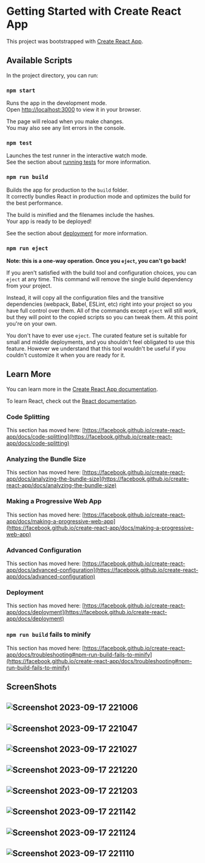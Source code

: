 # Getting Started with Create React App

This project was bootstrapped with [Create React App](https://github.com/facebook/create-react-app).

## Available Scripts

In the project directory, you can run:

### `npm start`

Runs the app in the development mode.\
Open [http://localhost:3000](http://localhost:3000) to view it in your browser.

The page will reload when you make changes.\
You may also see any lint errors in the console.

### `npm test`

Launches the test runner in the interactive watch mode.\
See the section about [running tests](https://facebook.github.io/create-react-app/docs/running-tests) for more information.

### `npm run build`

Builds the app for production to the `build` folder.\
It correctly bundles React in production mode and optimizes the build for the best performance.

The build is minified and the filenames include the hashes.\
Your app is ready to be deployed!

See the section about [deployment](https://facebook.github.io/create-react-app/docs/deployment) for more information.

### `npm run eject`

**Note: this is a one-way operation. Once you `eject`, you can't go back!**

If you aren't satisfied with the build tool and configuration choices, you can `eject` at any time. This command will remove the single build dependency from your project.

Instead, it will copy all the configuration files and the transitive dependencies (webpack, Babel, ESLint, etc) right into your project so you have full control over them. All of the commands except `eject` will still work, but they will point to the copied scripts so you can tweak them. At this point you're on your own.

You don't have to ever use `eject`. The curated feature set is suitable for small and middle deployments, and you shouldn't feel obligated to use this feature. However we understand that this tool wouldn't be useful if you couldn't customize it when you are ready for it.

## Learn More

You can learn more in the [Create React App documentation](https://facebook.github.io/create-react-app/docs/getting-started).

To learn React, check out the [React documentation](https://reactjs.org/).

### Code Splitting

This section has moved here: [https://facebook.github.io/create-react-app/docs/code-splitting](https://facebook.github.io/create-react-app/docs/code-splitting)

### Analyzing the Bundle Size

This section has moved here: [https://facebook.github.io/create-react-app/docs/analyzing-the-bundle-size](https://facebook.github.io/create-react-app/docs/analyzing-the-bundle-size)

### Making a Progressive Web App

This section has moved here: [https://facebook.github.io/create-react-app/docs/making-a-progressive-web-app](https://facebook.github.io/create-react-app/docs/making-a-progressive-web-app)

### Advanced Configuration

This section has moved here: [https://facebook.github.io/create-react-app/docs/advanced-configuration](https://facebook.github.io/create-react-app/docs/advanced-configuration)

### Deployment

This section has moved here: [https://facebook.github.io/create-react-app/docs/deployment](https://facebook.github.io/create-react-app/docs/deployment)

### `npm run build` fails to minify

This section has moved here: [https://facebook.github.io/create-react-app/docs/troubleshooting#npm-run-build-fails-to-minify](https://facebook.github.io/create-react-app/docs/troubleshooting#npm-run-build-fails-to-minify)

## ScreenShots
![Screenshot 2023-09-17 221006](https://github.com/SharmaKharanshu/Poster-Harbor-Client/assets/138291947/08997fe4-52c9-4028-ab91-5056be45e2c1)
---
![Screenshot 2023-09-17 221047](https://github.com/SharmaKharanshu/Poster-Harbor-Client/assets/138291947/0b3b344e-909d-4abb-a0ec-ce6ce6367727)
---
![Screenshot 2023-09-17 221027](https://github.com/SharmaKharanshu/Poster-Harbor-Client/assets/138291947/5dba4f09-6d99-4d92-9ac4-07a39edb5b3f)
---
![Screenshot 2023-09-17 221220](https://github.com/SharmaKharanshu/Poster-Harbor-Client/assets/138291947/f84eeb12-5075-4b9b-8b96-8fc27d900986)
---
![Screenshot 2023-09-17 221203](https://github.com/SharmaKharanshu/Poster-Harbor-Client/assets/138291947/27af76a7-3442-475f-baea-427d2ce9bd96)
---
![Screenshot 2023-09-17 221142](https://github.com/SharmaKharanshu/Poster-Harbor-Client/assets/138291947/0fed1f42-2882-425f-9f81-12b322bc2026)
---
![Screenshot 2023-09-17 221124](https://github.com/SharmaKharanshu/Poster-Harbor-Client/assets/138291947/badf57b7-5c3e-4e6a-b110-56e71c75f240)
---
![Screenshot 2023-09-17 221110](https://github.com/SharmaKharanshu/Poster-Harbor-Client/assets/138291947/0d9ec622-9664-4a9f-be8b-282a56b4662a)
---

